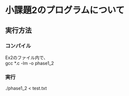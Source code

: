 # 小課題2のプログラムについて  
## 実行方法  
### コンパイル  
Ex2のファイル内で、  
 gcc *.c -lm -o phase1_2   
  
### 実行  
./phase1_2 < test.txt  
